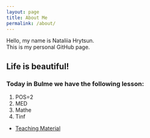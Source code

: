 ```yaml
---
layout: page
title: About Me
permalink: /about/
---
```


Hello, my name is Nataliia Hrytsun.  
This is my personal GitHub page.

## Life is beautiful!

### Today in Bulme we have the following lesson:

1. POS=2
2. MED
3. Mathe
4. Tinf
* [Teaching Material](about.md)


